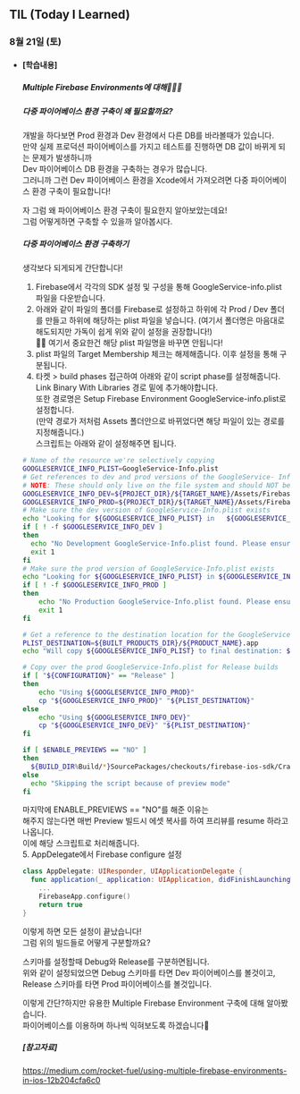 ## TIL (Today I Learned)

### 8월 21일 (토)

- #### [학습내용]
  
  ##### Multiple Firebase Environments에 대해🧑🏻‍💻   
  
  ##### 다중 파이어베이스 환경 구축이 왜 필요할까요?   
  개발을 하다보면 Prod 환경과 Dev 환경에서 다른 DB를 바라볼때가 있습니다.   
  만약 실제 프로덕션 파이어베이스를 가지고 테스트를 진행하면 DB 값이 바뀌게 되는 문제가 발생하니까   
  Dev 파이어베이스 DB 환경을 구축하는 경우가 많습니다.   
  그러니까 그런 Dev 파이어베이스 환경을 Xcode에서 가져오려면 다중 파이어베이스 환경 구축이 필요합니다!   

  자 그럼 왜 파이어베이스 환경 구축이 필요한지 알아보았는데요!   
  그럼 어떻게하면 구축할 수 있을까 알아봅시다.   

  ##### 다중 파이어베이스 환경 구축하기   
  생각보다 되게되게 간단합니다!   
  1. Firebase에서 각각의 SDK 설정 및 구성을 통해 GoogleService-info.plist 파일을 다운받습니다.   
  2. 아래와 같이 파일의 폴더를 Firebase로 설정하고 하위에 각 Prod / Dev 폴더를 만들고 하위에 해당하는 plist 파일을 넣습니다. (여기서 폴더명은 마음대로 해도되지만 가독이 쉽게 위와 같이 설정을 권장합니다!)   
  💁🏻 여기서 중요한건 해당 plist 파일명을 바꾸면 안됩니다!   
  3. plist 파일의 Target Membership 체크는 해제해줍니다. 이후 설정을 통해 구분됩니다.   
  4. 타켓 > build phases 접근하여 아래와 같이 script phase를 설정해줍니다.   
  Link Binary With Libraries 경로 밑에 추가해야합니다.   
  또한 경로명은 Setup Firebase Environment GoogleService-info.plist로 설정합니다.   
  (만약 경로가 저처럼 Assets 폴더안으로 바뀌었다면 해당 파일이 있는 경로를 지정해줍니다.)   
  스크립트는 아래와 같이 설정해주면 됩니다.   
  ```bash
  # Name of the resource we're selectively copying
  GOOGLESERVICE_INFO_PLIST=GoogleService-Info.plist
  # Get references to dev and prod versions of the GoogleService- Info.plist
  # NOTE: These should only live on the file system and should NOT be part of the target (since we'll be adding them to the target manually)
  GOOGLESERVICE_INFO_DEV=${PROJECT_DIR}/${TARGET_NAME}/Assets/Firebase/Dev/${GOOGLESERVICE_INFO_PLIST}
  GOOGLESERVICE_INFO_PROD=${PROJECT_DIR}/${TARGET_NAME}/Assets/Firebase/Prod/${GOOGLESERVICE_INFO_PLIST}
  # Make sure the dev version of GoogleService-Info.plist exists
  echo "Looking for ${GOOGLESERVICE_INFO_PLIST} in   ${GOOGLESERVICE_INFO_DEV}"
  if [ ! -f $GOOGLESERVICE_INFO_DEV ]
  then
    echo "No Development GoogleService-Info.plist found. Please ensure   it's in the proper directory."
    exit 1
  fi
  # Make sure the prod version of GoogleService-Info.plist exists
  echo "Looking for ${GOOGLESERVICE_INFO_PLIST} in ${GOOGLESERVICE_INFO_PROD}"
  if [ ! -f $GOOGLESERVICE_INFO_PROD ]
  then
      echo "No Production GoogleService-Info.plist found. Please ensure it's in the proper directory."
      exit 1
  fi
  
  # Get a reference to the destination location for the GoogleService-Info.plist
  PLIST_DESTINATION=${BUILT_PRODUCTS_DIR}/${PRODUCT_NAME}.app
  echo "Will copy ${GOOGLESERVICE_INFO_PLIST} to final destination: ${PLIST_DESTINATION}"
  
  # Copy over the prod GoogleService-Info.plist for Release builds
  if [ "${CONFIGURATION}" == "Release" ]
  then
      echo "Using ${GOOGLESERVICE_INFO_PROD}"
      cp "${GOOGLESERVICE_INFO_PROD}" "${PLIST_DESTINATION}"
  else
      echo "Using ${GOOGLESERVICE_INFO_DEV}"
      cp "${GOOGLESERVICE_INFO_DEV}" "${PLIST_DESTINATION}"
  fi
  
  if [ $ENABLE_PREVIEWS == "NO" ]
  then
    ${BUILD_DIR%Build/*}SourcePackages/checkouts/firebase-ios-sdk/Crashlytics/run
  else
    echo "Skipping the script because of preview mode"
  fi
  ```
  마지막에 ENABLE_PREVIEWS == "NO"를 해준 이유는   
  해주지 않는다면 매번 Preview 빌드시 에셋 복사를 하여 프리뷰를 resume 하라고 나옵니다.   
  이에 해당 스크립트로 처리해줍니다.   
  5. AppDelegate에서 Firebase configure 설정   
  ```swift
  class AppDelegate: UIResponder, UIApplicationDelegate {
    func application(_ application: UIApplication, didFinishLaunchingWithOptions launchOptions: [UIApplication.LaunchOptionsKey: Any]?) -> Bool {
      ...
      FirebaseApp.configure()
      return true
  }
  ```

  이렇게 하면 모든 설정이 끝났습니다!   
  그럼 위의 빌드들로 어떻게 구분할까요?   

  스키마를 설정할때 Debug와 Release를 구분하면됩니다.   
  위와 같이 설정되었으면 Debug 스키마를 타면 Dev 파이어베이스를 볼것이고,   
  Release 스키마를 타면 Prod 파이어베이스를 볼것입니다.   

  이렇게 간단?하지만 유용한 Multiple Firebase Environment 구축에 대해 알아봤습니다.   
  파이어베이스를 이용하며 하나씩 익혀보도록 하겠습니다🥳   

  ##### [참고자료]   
  https://medium.com/rocket-fuel/using-multiple-firebase-environments-in-ios-12b204cfa6c0